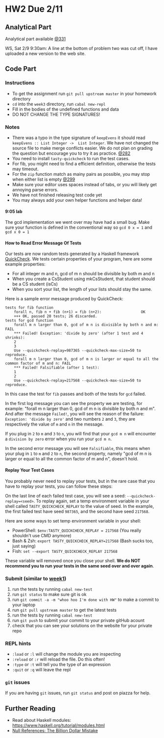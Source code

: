 # HW2 Due 2/11
## Analytical Part
Analytical part available [@331](https://piazza.com/class/jr9fgrf7efv7j0?cid=331)

WS, Sat 2/9 9:30am:  A line at the bottom of problem two was cut off, I have uploaded a new version to the web site. 
## Code Part
### Instructions
* To get the assignment run ```git pull upstream master``` in your homework directory
* `cd` into the `week3` directory, run `cabal new-repl`
* Fill in the bodies of the undefined functions and data
* DO NOT CHANGE THE TYPE SIGNATURES!

### Notes
* There was a typo in the type signature of `keepEvens` it should read `keepEvens :: List Integer ->  List Integer`.  We have not changed the source file to make merge conflicts easier.  We do not plan on grading the question but encourage you to try it as practice. [@282](https://piazza.com/class/jr9fgrf7efv7j0?cid=282)
* You need to install `tasty-quickcheck` to run the test cases.
* For fib, you might need to find a efficient definition, 
otherwise the tests may timeout.
* For the `zip` function match as mainy pairs as possible, you may stop when either list is empty [@299](https://piazza.com/class/jr9fgrf7efv7j0?cid=299)
* Make sure your editor uses spaces instead of tabs, or you will likely get annoying parse errors.
* We have not finished releasing test code yet
* You may always add your own helper functions and helper data!

#### 9:05 lab
The gcd implementation we went over may have had a small bug.  Make sure your function is defined in the conventional way so `gcd 0 x = 1` and `gcd x 0 = 1`

#### How to Read Error Message Of Tests
Our tests are now random tests generated by a Haskell framework [QuickCheck](https://hackage.haskell.org/package/QuickCheck).
We tests certain properties of your program, here are some example properties:
- For all integer m and n, gcd of m n should be divisible by both m and n
- When you create a CsStudent using mkCsStudent, that student should be a CS student (isCs)
- When you sort your list, the length of your lists should stay the same.

Here is a sample error message produced by QuickCheck:
```
tests for fib function
    forall n, fib n + fib (n+1) = fib (n+2):                  OK
    +++ OK, passed 20 tests; 26 discarded.
tests for gcd function
    forall m n larger than 0, gcd of m n is divisible by both n and m: FAIL
    *** Failed! Exception: 'divide by zero' (after 1 test and 4 shrinks):
    2
    3
    Use --quickcheck-replay=987365 --quickcheck-max-size=50 to reproduce.
    forall m n larger than 0, gcd of m n is larger or equal to all the common factor of m and n: FAIL
    *** Failed! Falsifiable (after 1 test):
    1
    2
    Use --quickcheck-replay=217568 --quickcheck-max-size=50 to reproduce.
```
In this case the test for `fib` passes and both of the tests for `gcd` failed.

In the first log message you can see the property we are testing, for example:
"forall m n larger than 0, gcd of m n is divisible by both n and m".
And after the message `Failed!`, you will see the reason of the failure: `Exception: 'divide by zero'` and two numbers `2` and `3`,
they are respectively the value of `m` and `n` in the message.

If you plug in `2` to `m` and `3` to `n`, 
you will find that your `gcd m n` will encounter a `division by zero` error when you run your `gcd m n`.

In the second error message you will see `Falsifiable`,
this means when your plug in `1` to `m` and `2` to `n`,
the second property, namely "gcd of m n is larger or equal to all the common factor of m and n", doesn't hold.

#### Replay Your Test Cases

You probably never need to replay your tests,
but in the rare case that you have to replay your tests,
you can follow these steps:

On the last line of each failed test case, you will see a seed: `--quickcheck-replay=<seed>`.
To replay again, set a temp environment variable in your shell called `TASTY_QUICKCHECK_REPLAY` to the value of seed.
In the example, the first failed test have seed `987365`, and the second have seed `217568`.

Here are some ways to set temp environment variable in your shell:
- PowerShell: `$env:TASTY_QUICKCHECK_REPLAY = 217568` (You really shouldn't use CMD anymore)
- Bash & Zsh: `export TASTY_QUICKCHECK_REPLAY=217568` (Bash sucks too, just saying)
- Fish: `set --export TASTY_QUICKCHECK_REPLAY 217568`

These variable will removed once you close your shell.
**We do NOT recommend you to run your tests in the same seed over and over again**.



### Submit (similar to [week1](../week1))
1. run the tests by running ```cabal new-test``` 
1. run ```git status``` to make sure git is ok
1. run ```git commit -a -m "whoo hoo I'm done with HW"``` to make a commit to your laptop
1. run ```git pull upstream master``` to get the latest tests
1. run the tests by running ```cabal new-test``` 
1. run ```git push``` to submit your commit to your private gitHub acount
1. check that you can see your solutions on the website for your private repo

### REPL hints
* `:load` or `:l` will change the module you are inspecting
* `:reload` or `:r` will reload the file.  Do this often!
* `:type` or `:t` will tell you the type of an expression
* `:quit` or `:q` will leave the repl

### ```git``` issues
If you are having ```git``` issues, run ```git status``` and post on piazza for help.

## Further Reading
* Read about Haskell modules: https://www.haskell.org/tutorial/modules.html
* [Null References: The Billion Dollar Mistake](https://www.infoq.com/presentations/Null-References-The-Billion-Dollar-Mistake-Tony-Hoare)
